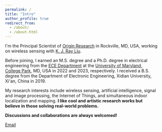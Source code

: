 ```yaml
---
permalink: /
title: "Intro"
author_profile: true
redirect_from: 
  - /about/
  - /about.html
---
```

I'm the Principal Scientist of [Origin Research](https://www.originwirelessai.com/) in Rockville, MD, USA, working on wireless sensing with [K. J. Ray Liu](https://kjrayliu.org/). 

Before joining, I earned an M.S. degree and a Ph.D. degree in electrical engineering from the [ECE Department](https://ece.umd.edu/) at the [University of Maryland, College Park](http://www.umd.edu/), MD, USA in 2022 and 2023, respectively. I received a B.S. degree from the Department of Electronic Engineering, Xidian University, Xi'an, China in 2019. 

My research interests include wireless sensing, artificial intelligence, signal and image processing, the Internet of Things, and simultaneous indoor localization and mapping. **I like cool and artistic research works but believe in those solving real-world problems.**

**Discussions and collaborations are always welcomed!**

[Email](mailto:gzzhu@terpmail.umd.edu)

